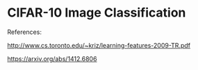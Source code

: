 # CIFAR-10 Image Classification

References:

http://www.cs.toronto.edu/~kriz/learning-features-2009-TR.pdf

https://arxiv.org/abs/1412.6806

